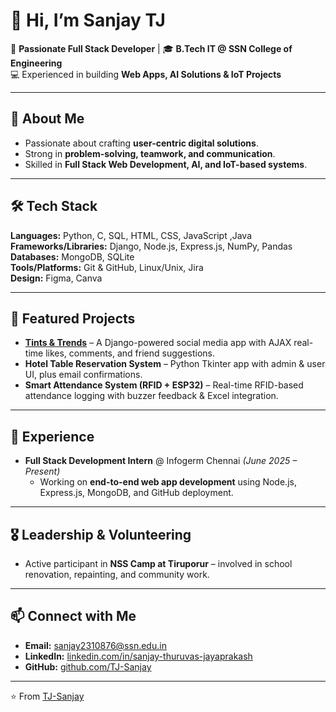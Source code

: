 # 👋 Hi, I’m Sanjay TJ  

📍 **Passionate Full Stack Developer** | 🎓 **B.Tech IT @ SSN College of Engineering**  
💻 Experienced in building **Web Apps, AI Solutions & IoT Projects**  

---

## 🚀 About Me  
- Passionate about crafting **user-centric digital solutions**.  
- Strong in **problem-solving, teamwork, and communication**.  
- Skilled in **Full Stack Web Development, AI, and IoT-based systems**.  

---

## 🛠 Tech Stack  
**Languages:** Python, C, SQL, HTML, CSS, JavaScript ,Java
**Frameworks/Libraries:** Django, Node.js, Express.js, NumPy, Pandas  
**Databases:** MongoDB, SQLite  
**Tools/Platforms:** Git & GitHub, Linux/Unix, Jira  
**Design:** Figma, Canva  

---

## 📌 Featured Projects  
- **[Tints & Trends](https://github.com/shsf-101112/Social-Media-App)** – A Django-powered social media app with AJAX real-time likes, comments, and friend suggestions.  
- **Hotel Table Reservation System** – Python Tkinter app with admin & user UI, plus email confirmations.  
- **Smart Attendance System (RFID + ESP32)** – Real-time RFID-based attendance logging with buzzer feedback & Excel integration.  

---

## 🌟 Experience  
- **Full Stack Development Intern** @ Infogerm Chennai *(June 2025 – Present)*  
  - Working on **end-to-end web app development** using Node.js, Express.js, MongoDB, and GitHub deployment.  

---

## 🎖 Leadership & Volunteering  
- Active participant in **NSS Camp at Tiruporur** – involved in school renovation, repainting, and community work.  

---

## 📫 Connect with Me  
- **Email:** [sanjay2310876@ssn.edu.in](mailto:sanjay2310876@ssn.edu.in)  
- **LinkedIn:** [linkedin.com/in/sanjay-thuruvas-jayaprakash](https://www.linkedin.com/in/sanjay-thuruvas-jayaprakash-a75777305)  
- **GitHub:** [github.com/TJ-Sanjay](https://github.com/TJ-Sanjay)  

---

⭐️ From [TJ-Sanjay](https://github.com/TJ-Sanjay)
